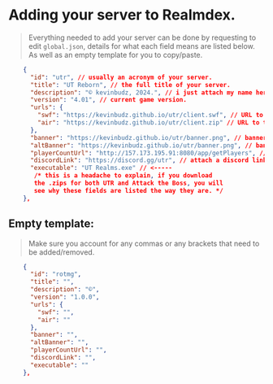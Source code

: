 # Adding your server to Realmdex.
> Everything needed to add your server can be done by requesting to edit `global.json`, details for what each field means are listed below. As well as an empty template for you to copy/paste.
```json
    {
      "id": "utr", // usually an acronym of your server.
      "title": "UT Reborn", // the full title of your server.
      "description": "© kevinbudz, 2024.", // i just attach my name here, up to you.
      "version": "4.01", // current game version.
      "urls": {
        "swf": "https://kevinbudz.github.io/utr/client.swf", // URL to client's .swf.
        "air": "https://kevinbudz.github.io/utr/client.zip" // URL to the AIR package, realmdex extracts the .zip inside of app.
      },
      "banner": "https://kevinbudz.github.io/utr/banner.png", // banner that displays in ServerList.
      "altBanner": "https://kevinbudz.github.io/utr/banner.png", // banner that displays in Downloads.
	  "playerCountUrl": "http://157.173.195.91:8080/app/getPlayers", // this is a URL that returns ONLY the amount of people that are online.
	  "discordLink": "https://discord.gg/utr", // attach a discord link.
	  "executable": "UT Realms.exe" // <-----
       /* this is a headache to explain, if you download
       the .zips for both UTR and Attack the Boss, you will
       see why these fields are listed the way they are. */
    },
```
## Empty template:
> Make sure you account for any commas or any brackets that need to be added/removed.
```json
    {
      "id": "rotmg",
      "title": "",
      "description": "©",
      "version": "1.0.0",
      "urls": {
        "swf": "",
        "air": ""
      },
      "banner": "",
      "altBanner": "",
	  "playerCountUrl": "",
	  "discordLink": "",
	  "executable": ""
    },
```
